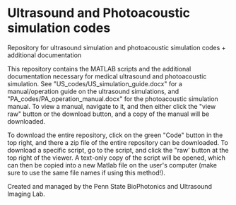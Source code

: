 # Ultrasound and Photoacoustic simulation codes
Repository for ultrasound simulation and photoacoustic simulation codes + additional documentation

This repository contains the MATLAB scripts and the additional documentation necessary for medical ultrasound and photoacoustic simulation. See "US_codes/US_simulation_guide.docx" for a manual/operation guide on the ultrasound simulations, and "PA_codes/PA_operation_manual.docx" for the photoacoustic simulation manual. To view a manual, navigate to it, and then either click the "view raw" button or the download button, and a copy of the manual will be downloaded.

To download the entire repository, click on the green "Code" button in the top right, and there a zip file of the entire repository can be downloaded. To download a specific script, go to the script, and click the "raw' button at the top right of the viewer. A text-only copy of the script will be opened, which can then be copied into a new Matlab file on the user's computer (make sure to use the same file names if using this method!).

Created and managed by the Penn State BioPhotonics and Ultrasound Imaging Lab.

